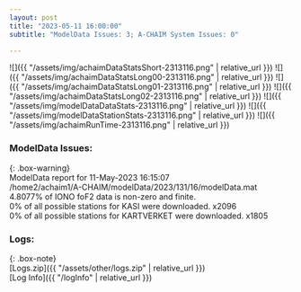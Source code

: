 ```yaml
---
layout: post
title: "2023-05-11 16:00:00"
subtitle: "ModelData Issues: 3; A-CHAIM System Issues: 0"

---
```


![]({{ "/assets/img/achaimDataStatsShort-2313116.png" | relative_url }})
![]({{ "/assets/img/achaimDataStatsLong00-2313116.png" | relative_url }})
![]({{ "/assets/img/achaimDataStatsLong01-2313116.png" | relative_url }})
![]({{ "/assets/img/achaimDataStatsLong02-2313116.png" | relative_url }})
![]({{ "/assets/img/modelDataDataStats-2313116.png" | relative_url }})
![]({{ "/assets/img/modelDataStationStats-2313116.png" | relative_url }})
![]({{ "/assets/img/achaimRunTime-2313116.png" | relative_url }})


### ModelData Issues:  
  
{: .box-warning}  
 ModelData report for 11-May-2023 16:15:07   
 /home2/achaim1/A-CHAIM/modelData/2023/131/16/modelData.mat   
 4.8077% of IONO foF2 data is non-zero and finite.   
 0% of all possible stations for KASI were downloaded. x2096   
 0% of all possible stations for KARTVERKET were downloaded. x1805   
  


### Logs:  
  
{: .box-note}  
[Logs.zip]({{ "/assets/other/logs.zip" | relative_url }})  
[Log Info]({{ "/logInfo" | relative_url }})  
